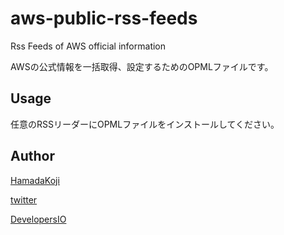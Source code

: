 # aws-public-rss-feeds
Rss Feeds of AWS official information

AWSの公式情報を一括取得、設定するためのOPMLファイルです。

## Usage

任意のRSSリーダーにOPMLファイルをインストールしてください。


## Author

[HamadaKoji](https://github.com/HamadaKoji)

[twitter](https://twitter.com/hamako9999)

[DevelopersIO](https://dev.classmethod.jp/author/hamada-koji/)



